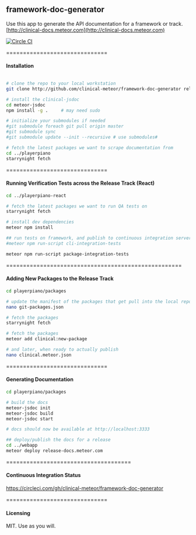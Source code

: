 ## framework-doc-generator

Use this app to generate the API documentation for a framework or track.  
[http://clinical-docs.meteor.com](http://clinical-docs.meteor.com)


[![Circle CI](https://circleci.com/gh/clinical-meteor/framework-doc-generator/tree/master.svg?style=svg)](https://circleci.com/gh/clinical-meteor/framework-doc-generator/tree/master)

==============================
#### Installation

````bash

# clone the repo to your local workstation
git clone http://github.com/clinical-meteor/framework-doc-generator release-docs

# install the clinical-jsdoc
cd meteor-jsdoc
npm install -g .     # may need sudo

# initialize your submodules if needed
#git submodule foreach git pull origin master
#git submodule sync
#git submodule update --init --recursive # use submodules#

# fetch the latest packages we want to scrape documentation from
cd ../playerpiano
starrynight fetch
````


==============================
#### Running Verification Tests across the Release Track (React)

````bash
cd ../playerpiano-react

# fetch the latest packages we want to run QA tests on
starrynight fetch

# install dev dependencies
meteor npm install

## run tests on framework, and publish to continuous integration servers
#meteor npm run-script cli-integration-tests

meteor npm run-script package-integration-tests
````



====================================================
#### Adding New Packages to the Release Track

```bash
cd playerpiano/packages

# update the manifest of the packages that get pull into the local repository to do QA check on
nano git-packages.json

# fetch the packages
starrynight fetch

# fetch the packages
meteor add clinical:new-package

# and later, when ready to actually publish
nano clinical.meteor.json
```

==============================
#### Generating Documentation

````bash
cd playerpiano/packages

# build the docs
meteor-jsdoc init
meteor-jsdoc build
meteor-jsdoc start

# docs should now be available at http://localhost:3333

## deploy/publish the docs for a release
cd ../webapp
meteor deploy release-docs.meteor.com
````


=====================================
#### Continuous Integration Status

https://circleci.com/gh/clinical-meteor/framework-doc-generator

==============================
#### Licensing

MIT.  Use as you will.    
